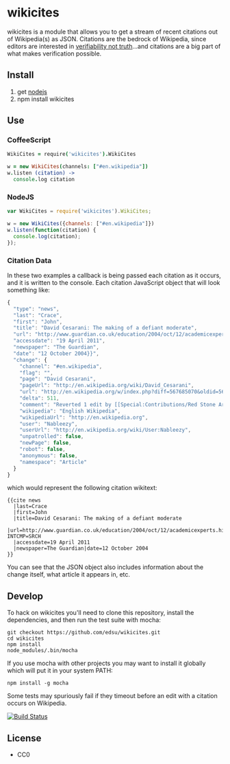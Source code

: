wikicites
=========

wikicites is a module that allows you to get a stream of recent citations out of Wikipedia(s) as JSON.  Citations are the bedrock of Wikipedia, since editors are interested in [verifiability not truth](https://en.wikipedia.org/wiki/Wikipedia:Verifiability,_not_truth)...and citations are a big part of what makes verification possible.

Install
-------

1. get [nodejs](http://nodejs.org)
1. npm install wikicites

Use
---

### CoffeeScript

```coffeescript
WikiCites = require('wikicites').WikiCites

w = new WikiCites(channels: ["#en.wikipedia"])
w.listen (citation) ->
  console.log citation
```

### NodeJS

```javascript
var WikiCites = require('wikicites').WikiCites;

w = new WikiCites({channels: ["#en.wikipedia"]})
w.listen(function(citation) {
  console.log(citation);
});
```

### Citation Data 

In these two examples a callback is being passed each citation as it occurs, and it is written to the console. Each citation JavaScript object that will look something like:

```javascript
{
  "type": "news",
  "last": "Crace",
  "first": "John",
  "title": "David Cesarani: The making of a defiant moderate",
  "url": "http://www.guardian.co.uk/education/2004/oct/12/academicexperts.highereducationprofile?INTCMP=SRCH",
  "accessdate": "19 April 2011",
  "newspaper": "The Guardian",
  "date": "12 October 2004}}",
  "change": {
    "channel": "#en.wikipedia",
    "flag": "",
    "page": "David Cesarani",
    "pageUrl": "http://en.wikipedia.org/wiki/David_Cesarani",
    "url": "http://en.wikipedia.org/w/index.php?diff=567685070&oldid=567623667",
    "delta": 511,
    "comment": "Reverted 1 edit by [[Special:Contributions/Red Stone Arsenal|Red Stone Arsenal]] ([[User talk:Red Stone Arsenal|talk]]): Get consensus for your change, drive by reverts every few months aint that. ([[WP:TW|TW]])",
    "wikipedia": "English Wikipedia",
    "wikipediaUrl": "http://en.wikipedia.org",
    "user": "Nableezy",
    "userUrl": "http://en.wikipedia.org/wiki/User:Nableezy",
    "unpatrolled": false,
    "newPage": false,
    "robot": false,
    "anonymous": false,
    "namespace": "Article"
  }
}
```

which would represent the following citation wikitext:

    {{cite news
      |last=Crace
      |first=John
      |title=David Cesarani: The making of a defiant moderate
      |url=http://www.guardian.co.uk/education/2004/oct/12/academicexperts.highereducationprofile?INTCMP=SRCH
      |accessdate=19 April 2011
      |newspaper=The Guardian|date=12 October 2004
    }}

You can see that the JSON object also includes information about the change
itself, what article it appears in, etc.

Develop 
-------

To hack on wikicites you'll need to clone this repository, install the 
dependencies, and then run the test suite with mocha:

    git checkout https://github.com/edsu/wikicites.git
    cd wikicites
    npm install
    node_modules/.bin/mocha 

If you use mocha with other projects you may want to install it globally which
will put it in your system PATH:

    npm install -g mocha

Some tests may spuriously fail if they timeout before an edit with a citation 
occurs on Wikipedia.

[![Build Status](https://travis-ci.org/edsu/wikicites.png?branch=master)](https://travis-ci.org/edsu/wikicites)

License
-------

* CC0
